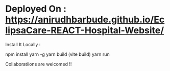  # Deployed On : https://anirudhbarbude.github.io/EclipsaCare-REACT-Hospital-Website/


 Install It Locally :

  npm install yarn -g 
  yarn build (vite build)
  yarn run

 

 Collaboratiions are welcomed !!
 

 
 
